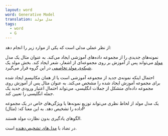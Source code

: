 ```yaml
---
layout: word
word: Generative Model
translation: مدل مولد
tags:
  - word
  - G
---
```

از نظر عملی مدلی است که یکی از موارد زیر را انجام دهد:

نمونه‌های جدیدی را از مجموعه داده‌های آموزشی ایجاد می‌کند. به عنوان مثال یک مدل [مولد](/g/generator) می‌تواند پس از آموزش بر روی مجموعه‌ای از اشعار، شعر ایجاد کند. بخش مولد یک [شبکه‌ی مولد تخاصمی](/g/generative_adversarial_network) در این گروه قرار می‌گیرد.

احتمال اینکه نمونه‌ی جدید از مجموعه آموزشی است یا از همان مکانیسم ایجاد شده برای مجموعه آموزش ایجاد شده را مشخص می‌کند. به عنوان مثال پس از آموزش روی مجموعه داده‌ای متشکل از جملات انگلیسی، می‌تواند احتمال اعتبار ورودی جدید یک جمله انگلیسی را تعیین کند.

یک مدل مولد از لحاظ نظری می‌تواند توزیع نمونه‌ها یا ویژگی‌های خاص در یک مجموعه داده را تشخیص دهد. به این معنا که: (مثال)P

الگوهای یادگیری بدون نظارت مولد هستند.

در تضاد با [مدل‌های تشخیص‌دهنده](/d/discriminative_model) است.